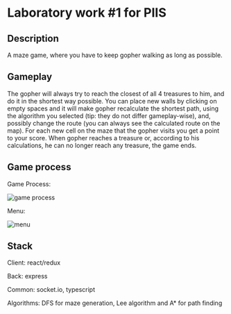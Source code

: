 # Laboratory work #1 for PIIS

## Description

A maze game, where you have to keep gopher walking as long as possible.

## Gameplay

The gopher will always try to reach the closest of all 4 treasures to him, and do it in the shortest way possible. You can place new walls by clicking on empty spaces and it will make gopher recalculate the shortest path, using the algorithm you selected (tip: they do not differ gameplay-wise), and, possibly change the route (you can always see the calculated route on the map). For each new cell on the maze that the gopher visits you get a point to your score. When gopher reaches a treasure or, according to his calculations, he can no longer reach any treasure, the game ends.

## Game process
Game Process:

![game process](https://user-images.githubusercontent.com/52706110/191001738-1062a6f6-dbb4-4ce7-ad2c-11dec3cf64eb.gif)

Menu:

![menu](https://user-images.githubusercontent.com/52706110/191001781-af4b2955-ccff-4d81-a760-a000ba1f6e93.png)

## Stack

Client: react/redux

Back: express

Common: socket.io, typescript

Algorithms: DFS for maze generation, Lee algorithm and A\* for path finding
